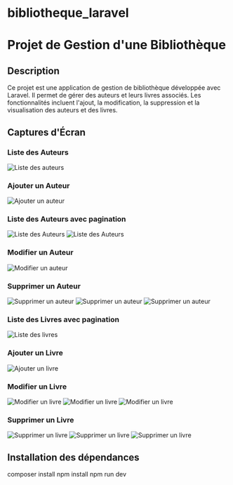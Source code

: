 # bibliotheque_laravel
# Projet de Gestion d'une Bibliothèque

## Description

Ce projet est une application de gestion de bibliothèque développée avec Laravel. Il permet de gérer des auteurs et leurs livres associés. Les fonctionnalités incluent l'ajout, la modification, la suppression et la visualisation des auteurs et des livres.

## Captures d'Écran

### Liste des Auteurs

![Liste des auteurs](public/images/image_liste_auteurs.png)

### Ajouter un Auteur

![Ajouter un auteur](public/images/image_ajouter_auteur.png)

### Liste des Auteurs avec pagination

![Liste des Auteurs](public/images/image1_liste_auteurs.png)
![Liste des Auteurs](public/images/image2_liste_auteur.png)

### Modifier un Auteur

![Modifier un auteur](public/images/image_modifier_auteur.png)

### Supprimer un Auteur

![Supprimer un auteur](public/images/image1_supprimer_auteur.png)
![Supprimer un auteur](public/images/image2_supprimer_auteur.png)
![Supprimer un auteur](public/images/image3_supprimer_auteur.png)


### Liste des Livres avec pagination

![Liste des livres](public/images/image_liste_livres.png)

### Ajouter un Livre

![Ajouter un livre](public/images/image_ajouter_livre.png)

### Modifier un Livre

![Modifier un livre](public/images/image1_modifier_livre.png)
![Modifier un livre](public/images/image2_modifier_livre.png)
![Modifier un livre](public/images/image3_modifier_livre.png)

### Supprimer un Livre

![Supprimer un livre](public/images/image1_supprimer_livre.png)
![Supprimer un livre](public/images/image2_supprimer_livre.png)
![Supprimer un livre](public/images/image3_supprimer_livre.png)


## Installation des dépendances

composer install
npm install
npm run dev


